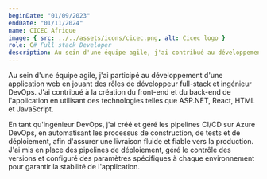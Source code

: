 ```yaml
---
beginDate: "01/09/2023"
endDate: "01/11/2024"
name: CICEC Afrique
image: { src: ../../assets/icons/cicec.png, alt: Cicec logo }
role: C# Full stack Developer 
description: Au sein d'une équipe agile, j'ai contribué au développement d'une plateforme web en tant que développeur full-stack et ingénieur DevOps, en participant à toutes les étapes, de l'inception du projet et la gestion du backlog produit jusqu'au déploiement.
---
```


Au sein d'une équipe agile, j'ai participé au développement d'une application web en jouant des rôles de développeur full-stack et ingénieur DevOps. J'ai contribué à la création du front-end et du back-end de l'application en utilisant des technologies telles que ASP.NET, React, HTML et JavaScript.

En tant qu'ingénieur DevOps, j'ai créé et géré les pipelines CI/CD sur Azure DevOps, en automatisant les processus de construction, de tests et de déploiement, afin d'assurer une livraison fluide et fiable vers la production. J'ai mis en place des pipelines de déploiement, géré le contrôle des versions et configuré des paramètres spécifiques à chaque environnement pour garantir la stabilité de l'application.
